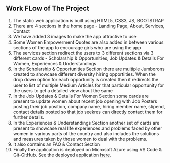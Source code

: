 ## Work FLow of The Project

1. The static web application is built using HTML5, CSS3, JS, BOOTSTRAP
2. There are 4 sections in the home page - Landing Page, About, Services, Contact
3. We have added 3 images to make the app attractive to use
4. Some Women Empowerment Quotes are also added in between various sections of the app to encourage girls who are using the app
5. The services section redirect the users to 3 different sections via 3 different cards - Scholarship & Opportunities, Job Updates & Details For Women, Experiences & Understandings
6. In the Scholarship & Opportunities Section there are multiple Jumborons created to showcase different diversity hiring opportiities. When the drop down option for each opportunity is created then it redirects the user to list of multiple Medium Articles for that particular opportunity for the users to get a detailed view about the same
7. In the Job Updates & Details For Women Section some cards are present to update women about recent job opening with Job Posters posting their job position, company name, hiring member name, stipend, contact details posted so that job seekres can directly contact them for further details.
8. In the Experiences & Understandings Section another set of cards are present to showcase real life experiences and problems faced by other women in various parts of the country and also includes the solutions and measures taken by those women to deal with the problems.
9. It also contains an FAQ & Contact Section
10. Finally the application is deployed on Microsoft Azure using VS Code & Git-GitHub. See the deployed application [here](https://thankful-sky-02affa000.1.azurestaticapps.net/).
